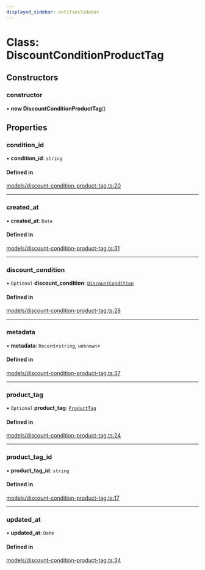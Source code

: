 ```yaml
---
displayed_sidebar: entitiesSidebar
---
```


# Class: DiscountConditionProductTag

## Constructors

### constructor

• **new DiscountConditionProductTag**()

## Properties

### condition\_id

• **condition\_id**: `string`

#### Defined in

[models/discount-condition-product-tag.ts:20](https://github.com/medusajs/medusa/blob/da7ea8c5d/packages/medusa/src/models/discount-condition-product-tag.ts#L20)

___

### created\_at

• **created\_at**: `Date`

#### Defined in

[models/discount-condition-product-tag.ts:31](https://github.com/medusajs/medusa/blob/da7ea8c5d/packages/medusa/src/models/discount-condition-product-tag.ts#L31)

___

### discount\_condition

• `Optional` **discount\_condition**: [`DiscountCondition`](DiscountCondition.md)

#### Defined in

[models/discount-condition-product-tag.ts:28](https://github.com/medusajs/medusa/blob/da7ea8c5d/packages/medusa/src/models/discount-condition-product-tag.ts#L28)

___

### metadata

• **metadata**: `Record`<`string`, `unknown`\>

#### Defined in

[models/discount-condition-product-tag.ts:37](https://github.com/medusajs/medusa/blob/da7ea8c5d/packages/medusa/src/models/discount-condition-product-tag.ts#L37)

___

### product\_tag

• `Optional` **product\_tag**: [`ProductTag`](ProductTag.md)

#### Defined in

[models/discount-condition-product-tag.ts:24](https://github.com/medusajs/medusa/blob/da7ea8c5d/packages/medusa/src/models/discount-condition-product-tag.ts#L24)

___

### product\_tag\_id

• **product\_tag\_id**: `string`

#### Defined in

[models/discount-condition-product-tag.ts:17](https://github.com/medusajs/medusa/blob/da7ea8c5d/packages/medusa/src/models/discount-condition-product-tag.ts#L17)

___

### updated\_at

• **updated\_at**: `Date`

#### Defined in

[models/discount-condition-product-tag.ts:34](https://github.com/medusajs/medusa/blob/da7ea8c5d/packages/medusa/src/models/discount-condition-product-tag.ts#L34)
